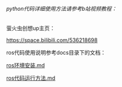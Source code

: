 ###### python代码详细使用方法请参考b站视频教程：

萤火虫创想up主页：

https://space.bilibili.com/536218698



ros代码使用说明参考docs目录下的文档：

 [ros环境安装.md](docs/ros环境安装.md) 

 [ros代码运行方法.md](docs/ros代码运行方法.md) 

